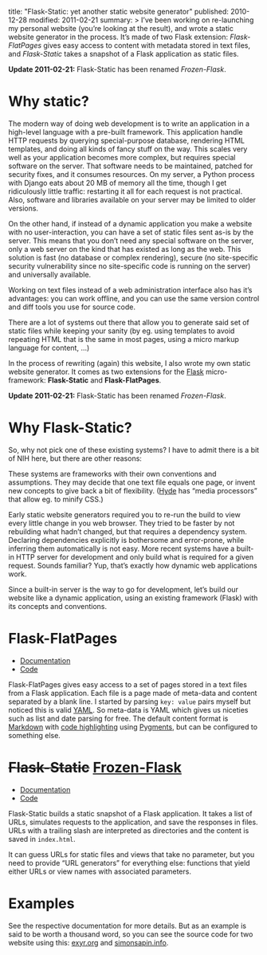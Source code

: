 title: "Flask-Static: yet another static website generator"
published: 2010-12-28
modified: 2011-02-21
summary: >
    I’ve been working on re-launching my personal website (you’re looking
    at the result), and wrote a static website generator in the process.
    It’s made of two Flask extension: *Flask-FlatPages* gives easy access to
    content with metadata stored in text files, and *Flask-Static* takes a
    snapshot of a Flask application as static files.

**Update 2011-02-21:** Flask-Static has been renamed *Frozen-Flask*.

# Why static?

The modern way of doing web development is to write an application
in a high-level language with a pre-built framework. This application handle
HTTP requests by querying special-purpose database,
rendering HTML templates, and doing all kinds of fancy stuff on the way.
This scales very well as your application becomes more complex, but requires
special software on the server. That software needs to be maintained, patched
for security fixes, and it consumes resources. On my server, a Python process
with Django eats about 20 MB of memory all the time, though I get
ridiculously little traffic: restarting it all for each request is not practical.
Also, software and libraries available on your server may be limited to older
versions.

On the other hand, if instead of a dynamic application you make a website
with no user-interaction, you can have a set of static files
sent as-is by the server. This means that you don’t need any special software
on the server, only a web server on the kind that has existed as long as the
web. This solution is fast (no database or complex rendering), secure
(no site-specific security vulnerability since no site-specific code is running
on the server) and universally available.

Working on text files instead of a web administration interface also has 
it’s advantages: you can work offline, and you can
use the same version control and diff tools you use for source code.

There are a lot of systems out there that allow you
to generate said set of static files while keeping your sanity (by eg. using
templates to avoid repeating HTML that is the same in most pages, using a
micro markup language for content, …)

In the process of rewriting (again) this website, I also wrote my own static
website generator. It comes as two extensions for the
[Flask](http://flask.pocoo.org/) micro-framework:
**Flask-Static** and **Flask-FlatPages**.

**Update 2011-02-21:** Flask-Static has been renamed *Frozen-Flask*.

# Why Flask-Static?

So, why not pick one of these existing systems? I have to admit there is a bit
of NIH here, but there are other reasons:

These systems are frameworks with their own conventions and assumptions.
They may decide that one text file equals one page, or invent new concepts to
give back a bit of flexibility. ([Hyde](http://ringce.com/hyde) has
“media processors” that allow eg. to minify CSS.)

Early static website generators required you to re-run the build to view 
every little change in you web browser. They tried to be faster by not
rebuilding what hadn’t changed, but that requires a dependency system.
Declaring dependencies explicitly is bothersome and error-prone, while
inferring them automatically is not easy. More recent systems have a built-in
HTTP server for development and only build what is required for a given
request. Sounds familiar? Yup, that’s exactly how dynamic web applications
work.

Since a built-in server is the way to go for development, let’s build our
website like a dynamic application, using an existing framework (Flask)
with its concepts and conventions.


# Flask-FlatPages

* [Documentation](http://packages.python.org/Flask-FlatPages/)
* [Code](https://github.com/SimonSapin/Flask-FlatPages)

Flask-FlatPages gives easy access to a set of pages stored in a text files
from a Flask application.
Each file is a page made of meta-data and content separated by a blank line.
I started by parsing `key: value` pairs myself but noticed this is valid
[YAML](http://www.yaml.org/). So meta-data is YAML which gives us niceties
such as list and date parsing for free. The default content format is
[Markdown](http://daringfireball.net/projects/markdown/) with
[code highlighting](http://www.freewisdom.org/projects/python-markdown/CodeHilite)
using [Pygments](http://pygments.org/), but can be configured to something
else.


# <del>Flask-Static</del> <ins>Frozen-Flask</ins>

* [Documentation](http://packages.python.org/Frozen-Flask/)
* [Code](https://github.com/SimonSapin/Frozen-Flask)

Flask-Static builds a static snapshot of a Flask application.
It takes a list of URLs, simulates requests to the application, and save the
responses in files. URLs with a trailing slash are interpreted as directories
and the content is saved in `index.html`.

It can guess URLs for static files and views that take no parameter, but
you need to provide “URL generators” for everything else: functions that yield
either URLs or view names with associated parameters.


# Examples

See the respective documentation for more details. But as an
example is said to be worth a thousand word, so you can see the source code
for two website using this: [exyr.org](https://github.com/SimonSapin/exyr.org)
and [simonsapin.info](https://github.com/SimonSapin/simonsapin.info).

